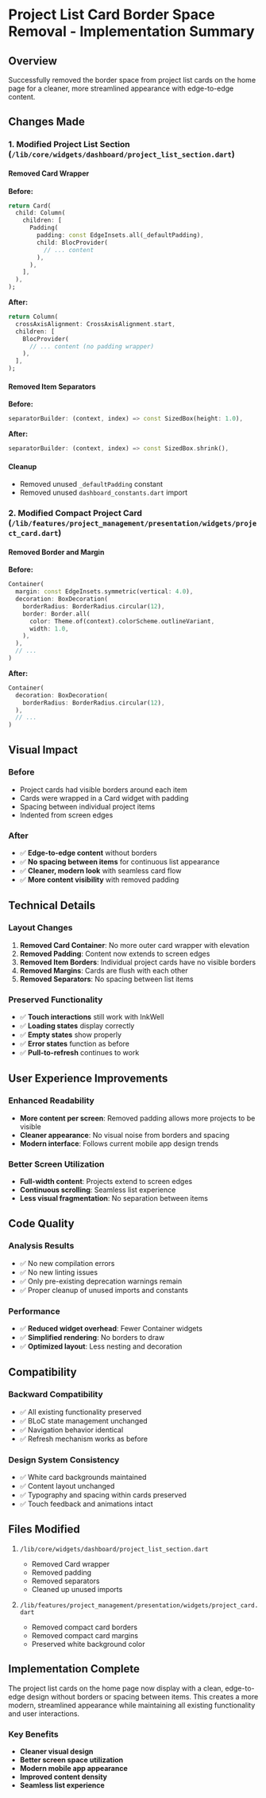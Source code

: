 # Project List Card Border Space Removal - Implementation Summary

## Overview
Successfully removed the border space from project list cards on the home page for a cleaner, more streamlined appearance with edge-to-edge content.

## Changes Made

### 1. Modified Project List Section (`/lib/core/widgets/dashboard/project_list_section.dart`)

#### Removed Card Wrapper
**Before:**
```dart
return Card(
  child: Column(
    children: [
      Padding(
        padding: const EdgeInsets.all(_defaultPadding),
        child: BlocProvider(
          // ... content
        ),
      ),
    ],
  ),
);
```

**After:**
```dart
return Column(
  crossAxisAlignment: CrossAxisAlignment.start,
  children: [
    BlocProvider(
      // ... content (no padding wrapper)
    ),
  ],
);
```

#### Removed Item Separators
**Before:**
```dart
separatorBuilder: (context, index) => const SizedBox(height: 1.0),
```

**After:**
```dart
separatorBuilder: (context, index) => const SizedBox.shrink(),
```

#### Cleanup
- Removed unused `_defaultPadding` constant
- Removed unused `dashboard_constants.dart` import

### 2. Modified Compact Project Card (`/lib/features/project_management/presentation/widgets/project_card.dart`)

#### Removed Border and Margin
**Before:**
```dart
Container(
  margin: const EdgeInsets.symmetric(vertical: 4.0),
  decoration: BoxDecoration(
    borderRadius: BorderRadius.circular(12),
    border: Border.all(
      color: Theme.of(context).colorScheme.outlineVariant,
      width: 1.0,
    ),
  ),
  // ...
)
```

**After:**
```dart
Container(
  decoration: BoxDecoration(
    borderRadius: BorderRadius.circular(12),
  ),
  // ...
)
```

## Visual Impact

### Before
- Project cards had visible borders around each item
- Cards were wrapped in a Card widget with padding
- Spacing between individual project items
- Indented from screen edges

### After
- ✅ **Edge-to-edge content** without borders
- ✅ **No spacing between items** for continuous list appearance
- ✅ **Cleaner, modern look** with seamless card flow
- ✅ **More content visibility** with removed padding

## Technical Details

### Layout Changes
1. **Removed Card Container**: No more outer card wrapper with elevation
2. **Removed Padding**: Content now extends to screen edges
3. **Removed Item Borders**: Individual project cards have no visible borders
4. **Removed Margins**: Cards are flush with each other
5. **Removed Separators**: No spacing between list items

### Preserved Functionality
- ✅ **Touch interactions** still work with InkWell
- ✅ **Loading states** display correctly
- ✅ **Empty states** show properly
- ✅ **Error states** function as before
- ✅ **Pull-to-refresh** continues to work

## User Experience Improvements

### Enhanced Readability
- **More content per screen**: Removed padding allows more projects to be visible
- **Cleaner appearance**: No visual noise from borders and spacing
- **Modern interface**: Follows current mobile app design trends

### Better Screen Utilization
- **Full-width content**: Projects extend to screen edges
- **Continuous scrolling**: Seamless list experience
- **Less visual fragmentation**: No separation between items

## Code Quality

### Analysis Results
- ✅ No new compilation errors
- ✅ No new linting issues
- ✅ Only pre-existing deprecation warnings remain
- ✅ Proper cleanup of unused imports and constants

### Performance
- ✅ **Reduced widget overhead**: Fewer Container widgets
- ✅ **Simplified rendering**: No borders to draw
- ✅ **Optimized layout**: Less nesting and decoration

## Compatibility

### Backward Compatibility
- ✅ All existing functionality preserved
- ✅ BLoC state management unchanged
- ✅ Navigation behavior identical
- ✅ Refresh mechanism works as before

### Design System Consistency
- ✅ White card backgrounds maintained
- ✅ Content layout unchanged
- ✅ Typography and spacing within cards preserved
- ✅ Touch feedback and animations intact

## Files Modified

1. `/lib/core/widgets/dashboard/project_list_section.dart`
   - Removed Card wrapper
   - Removed padding
   - Removed separators
   - Cleaned up unused imports

2. `/lib/features/project_management/presentation/widgets/project_card.dart`
   - Removed compact card borders
   - Removed compact card margins
   - Preserved white background color

## Implementation Complete

The project list cards on the home page now display with a clean, edge-to-edge design without borders or spacing between items. This creates a more modern, streamlined appearance while maintaining all existing functionality and user interactions.

### Key Benefits
- **Cleaner visual design**
- **Better screen space utilization**
- **Modern mobile app appearance**
- **Improved content density**
- **Seamless list experience**

